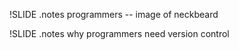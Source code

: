 !SLIDE
.notes programmers -- image of neckbeard

!SLIDE
.notes why programmers need version control

